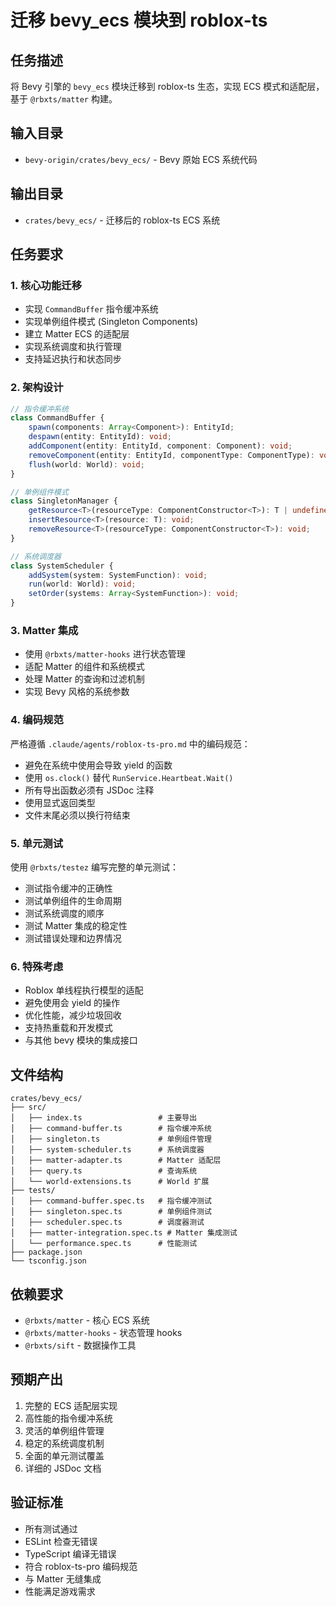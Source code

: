 # 迁移 bevy_ecs 模块到 roblox-ts

## 任务描述

将 Bevy 引擎的 `bevy_ecs` 模块迁移到 roblox-ts 生态，实现 ECS 模式和适配层，基于 `@rbxts/matter` 构建。

## 输入目录
- `bevy-origin/crates/bevy_ecs/` - Bevy 原始 ECS 系统代码

## 输出目录
- `crates/bevy_ecs/` - 迁移后的 roblox-ts ECS 系统

## 任务要求

### 1. 核心功能迁移
- 实现 `CommandBuffer` 指令缓冲系统
- 实现单例组件模式 (Singleton Components)
- 建立 Matter ECS 的适配层
- 实现系统调度和执行管理
- 支持延迟执行和状态同步

### 2. 架构设计
```typescript
// 指令缓冲系统
class CommandBuffer {
    spawn(components: Array<Component>): EntityId;
    despawn(entity: EntityId): void;
    addComponent(entity: EntityId, component: Component): void;
    removeComponent(entity: EntityId, componentType: ComponentType): void;
    flush(world: World): void;
}

// 单例组件模式
class SingletonManager {
    getResource<T>(resourceType: ComponentConstructor<T>): T | undefined;
    insertResource<T>(resource: T): void;
    removeResource<T>(resourceType: ComponentConstructor<T>): void;
}

// 系统调度器
class SystemScheduler {
    addSystem(system: SystemFunction): void;
    run(world: World): void;
    setOrder(systems: Array<SystemFunction>): void;
}
```

### 3. Matter 集成
- 使用 `@rbxts/matter-hooks` 进行状态管理
- 适配 Matter 的组件和系统模式
- 处理 Matter 的查询和过滤机制
- 实现 Bevy 风格的系统参数

### 4. 编码规范
严格遵循 `.claude/agents/roblox-ts-pro.md` 中的编码规范：
- 避免在系统中使用会导致 yield 的函数
- 使用 `os.clock()` 替代 `RunService.Heartbeat.Wait()`
- 所有导出函数必须有 JSDoc 注释
- 使用显式返回类型
- 文件末尾必须以换行符结束

### 5. 单元测试
使用 `@rbxts/testez` 编写完整的单元测试：
- 测试指令缓冲的正确性
- 测试单例组件的生命周期
- 测试系统调度的顺序
- 测试 Matter 集成的稳定性
- 测试错误处理和边界情况

### 6. 特殊考虑
- Roblox 单线程执行模型的适配
- 避免使用会 yield 的操作
- 优化性能，减少垃圾回收
- 支持热重载和开发模式
- 与其他 bevy 模块的集成接口

## 文件结构
```
crates/bevy_ecs/
├── src/
│   ├── index.ts                 # 主要导出
│   ├── command-buffer.ts        # 指令缓冲系统
│   ├── singleton.ts             # 单例组件管理
│   ├── system-scheduler.ts      # 系统调度器
│   ├── matter-adapter.ts        # Matter 适配层
│   ├── query.ts                 # 查询系统
│   └── world-extensions.ts      # World 扩展
├── tests/
│   ├── command-buffer.spec.ts   # 指令缓冲测试
│   ├── singleton.spec.ts        # 单例组件测试
│   ├── scheduler.spec.ts        # 调度器测试
│   ├── matter-integration.spec.ts # Matter 集成测试
│   └── performance.spec.ts      # 性能测试
├── package.json
└── tsconfig.json
```

## 依赖要求
- `@rbxts/matter` - 核心 ECS 系统
- `@rbxts/matter-hooks` - 状态管理 hooks
- `@rbxts/sift` - 数据操作工具

## 预期产出
1. 完整的 ECS 适配层实现
2. 高性能的指令缓冲系统
3. 灵活的单例组件管理
4. 稳定的系统调度机制
5. 全面的单元测试覆盖
6. 详细的 JSDoc 文档

## 验证标准
- 所有测试通过
- ESLint 检查无错误
- TypeScript 编译无错误
- 符合 roblox-ts-pro 编码规范
- 与 Matter 无缝集成
- 性能满足游戏需求